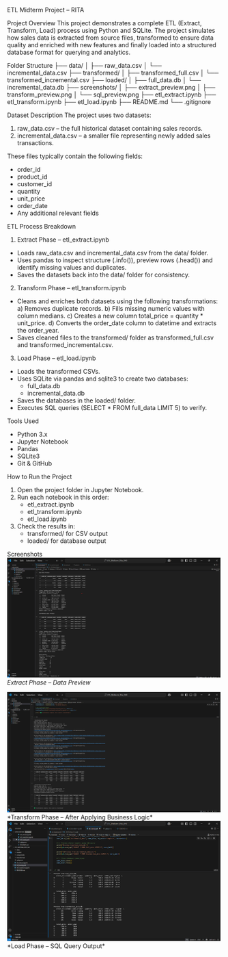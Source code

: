 ETL Midterm Project – RITA

 Project Overview
This project demonstrates a complete ETL (Extract, Transform, Load) process using Python and SQLite. The project simulates how sales data is extracted from source files, transformed to ensure data quality and enriched with new features and finally loaded into a structured database format for querying and analytics.

 Folder Structure
├── data/
│   ├── raw_data.csv
│   └── incremental_data.csv
├── transformed/
│   ├── transformed_full.csv
│   └── transformed_incremental.csv
├── loaded/
│   ├── full_data.db
│   └── incremental_data.db
├── screenshots/
│   ├── extract_preview.png
│   ├── transform_preview.png
│   └── sql_preview.png
├── etl_extract.ipynb
├── etl_transform.ipynb
├── etl_load.ipynb
├── README.md
└── .gitignore
	

 Dataset Description
The project uses two datasets:
1. raw_data.csv – the full historical dataset containing sales records.
2. incremental_data.csv – a smaller file representing newly added sales transactions.

These files typically contain the following fields:
- order_id
- product_id
- customer_id
- quantity
- unit_price
- order_date
- Any additional relevant fields

 ETL Process Breakdown

1. Extract Phase – etl_extract.ipynb
- Loads raw_data.csv and incremental_data.csv from the data/ folder.
- Uses pandas to inspect structure (.info()), preview rows (.head()) and identify missing values and duplicates.
- Saves the datasets back into the data/ folder for consistency.

2. Transform Phase – etl_transform.ipynb
- Cleans and enriches both datasets using the following transformations:
  a) Removes duplicate records.
  b) Fills missing numeric values with column medians.
  c) Creates a new column total_price = quantity * unit_price.
  d) Converts the order_date column to datetime and extracts the order_year.
- Saves cleaned files to the transformed/ folder as transformed_full.csv and transformed_incremental.csv.

3. Load Phase – etl_load.ipynb
- Loads the transformed CSVs.
- Uses SQLite via pandas and sqlite3 to create two databases:
  - full_data.db
  - incremental_data.db
- Saves the databases in the loaded/ folder.
- Executes SQL queries (SELECT * FROM full_data LIMIT 5) to verify.

 Tools Used
- Python 3.x
- Jupyter Notebook
- Pandas
- SQLite3
- Git & GitHub

 How to Run the Project
1. Open the project folder in Jupyter Notebook.
2. Run each notebook in this order:
   - etl_extract.ipynb
   - etl_transform.ipynb
   - etl_load.ipynb
3. Check the results in:
   - transformed/ for CSV output
   - loaded/ for database output

 
  Screenshots
 <img src="screenshots/extract_preview.png" width="500">
*Extract Phase – Data Preview*

<img src="screenshots/transform_preview.png" width="500">
*Transform Phase – After Applying Business Logic*

<img src="screenshots/sql_preview.png" width="500">
*Load Phase – SQL Query Output*